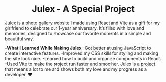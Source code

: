 <h1 align="center"><strong>Julex - A Special Project</strong></h1>

Julex is a photo gallery website I made using React and Vite as a gift for my girlfriend to celebrate our 1-year anniversary. It’s filled with love and memories, designed to showcase our favorite moments in a simple and beautiful way.

-**What I Learned While Making Julex**
  -Got better at using JavaScript to create interactive features.
  -Improved my CSS skills for styling and making the site look nice.
  -Learned how to build and organize components in React.
  -Used Vite to make the project run faster and smoother.
Julex is a project that means a lot to me and shows both my love and my progress as a developer. ❤️






